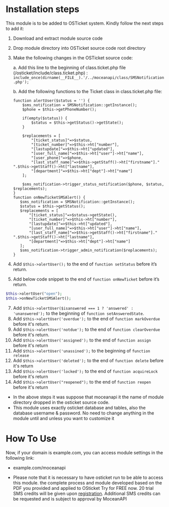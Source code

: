 # Installation steps

This module is to be added to OSTicket system. Kindly follow the next steps to add it:
1. Download and extract module source code
2. Drop module directory into OSTicket source code root directory
3. Make the following changes in the OSTicket source code:

    a. Add this line to the beginning of class.ticket.php file (/osticket/include/class.ticket.php) :
        ```include_once(dirname(__FILE__).'/../moceanapi/class/SMSNotification.php');```

    b. Add the following functions to the Ticket class in class.ticket.php file:
    ```
    function alertUser($status = '') {
        $sms_notification = SMSNotification::getInstance();
        $phone = $this->getPhoneNumber();

        if(empty($status)) {
            $status = $this->getStatus()->getState();
        }

        $replacements = [
            "[ticket_status]"=>$status,
            "[ticket_number]"=>$this->ht["number"],
            "[lastupdate]"=>$this->ht["updated"],
            "[user_full_name]"=>$this->ht["user"]->ht["name"],
            "[user_phone]"=>$phone,
            "[last_staff_name]"=>$this->getStaff()->ht["firstname"]." ".$this->getStaff()->ht["lastname"],
            "[department]"=>$this->ht["dept"]->ht["name"]
        ];

        $sms_notification->trigger_status_notification($phone, $status, $replacements);
    }
    function onNewTicketSMSAlert() {
       $sms_notification = SMSNotification::getInstance();
       $status = $this->getStatus();
       $replacements = [
           "[ticket_status]"=>$status->getState(),
           "[ticket_number]"=>$this->ht["number"],
           "[lastupdate]"=>$this->ht["updated"],
           "[user_full_name]"=>$this->ht["user"]->ht["name"],
           "[last_staff_name]"=>$this->getStaff()->ht["firstname"]." ".$this->getStaff()->ht["lastname"],
           "[department]"=>$this->ht["dept"]->ht["name"]
       ];
       $sms_notification->trigger_admin_notification($replacements);
    }
    ```
4. Add ```$this->alertUser();``` to the end of ```function setStatus``` before it’s return.
5. Add below code snippet to the end of ```function onNewTicket``` before it’s return.
```php
$this->alertUser("open");
$this->onNewTicketSMSAlert();
```
7. Add ```$this->alertUser($isanswered === 1 ? 'answered' : 'unanswered');``` to the beginning of ```function setAnsweredState```.
8. Add ```$this->alertUser('overdue');``` to the end of ```function markOverdue``` before it's return.
9. Add ```$this->alertUser('notdue');``` to the end of ```function clearOverdue``` before it's return.
10. Add ```$this->alertUser('assigned');``` to the end of ```function assign``` before it's return
11. Add ```$this->alertUser('unassined');``` to the beginning of ```function release```
12. Add ```$this->alertUser('deleted');``` to the end of ```function delete``` before it's return
13. Add ```$this->alertUser('locked');``` to the end of ```function acquireLock``` before it's return
13. Add ```$this->alertUser("reopened");``` to the end of ```function reopen``` before it's return
- In the above steps it was suppose that moceanapi it the name of module directory
dropped in the osticket source code.
- This module uses exactly osticket database and tables, also the database username & password. No need to change anything in the module until and unless you want to customize it
# How To Use
Now, if your domain is example.com, you can access module settings in the following link:
- example.com/moceanapi
* Please note that it is necessary to have osticket run to be able to access this module.
the complete process and module developed based on the PDF you provided and applied to OSticket
Try for FREE now. 20 trial SMS credits will be given upon [registration](https://dashboard.moceanapi.com/register?fr=osticket). Additional SMS credits can be requested and is subject to approval by MoceanAPI
